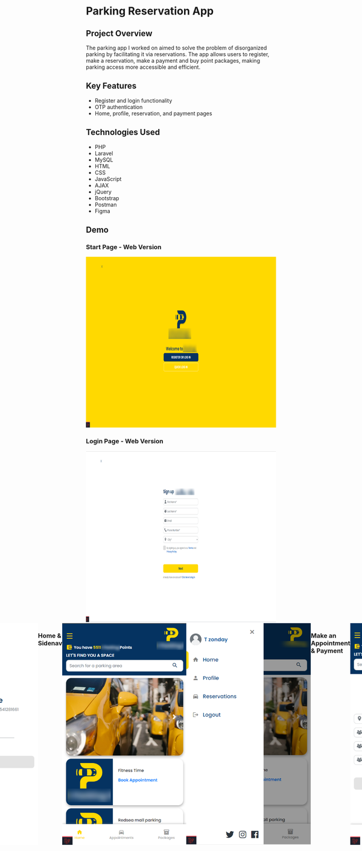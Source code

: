 # Parking Reservation App

## Project Overview
The parking app I worked on aimed to solve the problem of disorganized parking by facilitating it via reservations. The app allows users to register, make a reservation, make a payment and buy point packages, making parking access more accessible and efficient.

## Key Features
- Register and login functionality
- OTP authentication
- Home, profile, reservation, and payment pages


## Technologies Used
- PHP
- Laravel
- MySQL
- HTML
- CSS
- JavaScript
- AJAX
- jQuery
- Bootstrap
- Postman
- Figma

## Demo

### Start Page - Web Version

<img src="images/start-page.png" width=868 height=453 />

### Login Page - Web Version

<img src="images/LoginPageWide.png" width=868 height=453 />

<div style="display:flex; justify-content:center">

### Login & Registration

<img src="images/LoginPage.png" width=339 height=588 />
<img src="images/RegisterPage.png" width=339 height=588 />

### Start View Mobile & Enter OTP

<img src="images/StartPage.png" width=339 height=588 />
<img src="images/OTPPage.png" width=339 height=588 />

### Home & Sidenav

<img src="images/HomePage.png" width=339 height=588 />
<img src="images/Siderbar.png" width=339 height=588 />

### Make an Appointment & Payment

<img src="images/MakeAnAppointmentPage.png" width=339 height=588 />
<img src="images/PaymentPage.png" width=339 height=588 />

### Success & Point Packages

<img src="images/SuccessPage.png" width=339 height=588 />
<img src="images/PointsPackagesPage.png" width=339 height=588 />
</div>
